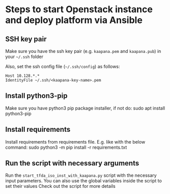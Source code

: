 # Steps to start Openstack instance and deploy platform via Ansible

## SSH key pair

Make sure you have the ssh key pair (e.g. `kaapana.pem` and `kaapana.pub`) in your `~/.ssh` folder

Also, set the ssh config file (`~/.ssh/config`) as follows:

    Host 10.128.*.*
    IdentityFile ~/.ssh/<kaapana-key-name>.pem

## Install python3-pip

Make sure you have python3 pip package installer, if not do:
    sudo apt install python3-pip

## Install requirements

Install requirements from requirements file. E.g. like with the below command:
    sudo python3 -m pip install -r requirements.txt

## Run the script with necessary arguments

Run the `start_tfda_iso_inst_with_kaapana.py` script with the necessary input parameters. You can also use the global variables inside the script to set their values
Check out the script for more details